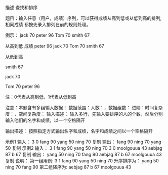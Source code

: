 描述
查找和排序

题目：输入任意（用户，成绩）序列，可以获得成绩从高到低或从低到高的排列,相同成绩
都按先录入排列在前的规则处理。

例示：
jack      70
peter     96
Tom       70
smith     67

从高到低  成绩
peter     96
jack      70
Tom       70
smith     67

从低到高

smith     67

jack      70

Tom       70
peter     96

注：0代表从高到低，1代表从低到高

注意：本题含有多组输入数据！
数据范围：人数：，数据组数：
进阶：时间复杂度：，空间复杂度：
输入描述：
输入多行，先输入要排序的人的个数，然后分别输入他们的名字和成绩，以一个空格隔开

输出描述：
按照指定方式输出名字和成绩，名字和成绩之间以一个空格隔开

示例1
输入：
3
0
fang 90
yang 50
ning 70
复制
输出：
fang 90
ning 70
yang 50
复制
示例2
输入：
3
1
fang 90
yang 50
ning 70
3
0
moolgouua 43
aebjag 87
b 67
复制
输出：
yang 50
ning 70
fang 90
aebjag 87
b 67
moolgouua 43
复制
说明：
第一组用例:
3
1
fang 90
yang 50
ning 70
升序排序为：
yang 50
ning 70
fang 90
第二组降序为:
aebjag 87
b 67
moolgouua 43